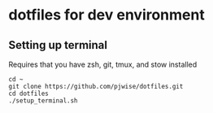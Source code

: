 # dotfiles for dev environment

## Setting up terminal
Requires that you have zsh, git, tmux, and stow installed

    cd ~
    git clone https://github.com/pjwise/dotfiles.git
    cd dotfiles    
    ./setup_terminal.sh

